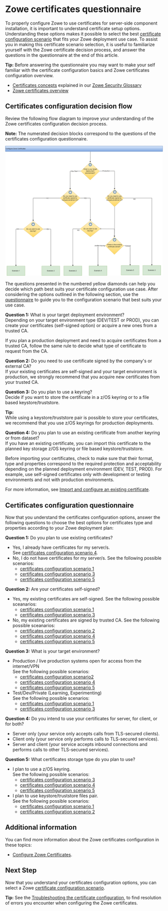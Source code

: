 # Zowe certificates questionnaire

To properly configure Zowe to use certificates for server-side component installation, it is important to understand certificate setup options. Understanding these options makes it possible to select the best [certificate configuration scenario](./certificate-configuration-scenarios.md) that fits your Zowe deployment use case. To assist you in making this certificate scenario selection, it is useful to familiarize yourself with the Zowe certificate decision process, and answer the questions in the questionnaire at the end of this article.

**Tip:**
Before answering the questionnaire you may want to make your self familiar with the certificate configuration basics and Zowe certificates configuration overview.
- [Certificates concepts](../appendix/zowe-security-glossary#certificate-concepts) explained in our [Zowe Security Glossary](../appendix/zowe-security-glossary)
- [Zowe certificates overview](../getting-started/zowe-certificates-overview)


## Certificates configuration decision flow

Review the following flow diagram to improve your understanding of the Zowe certificates configuration decision process. 

**Note:**
The numerated decision blocks correspond to the questions of the certificates configuration questionnaire.

![Certificates configuration decision tree](../images/install/config-certificates.png)

The questions presented in the numbered yellow diamonds can help you decide which path best suits your certificate configuration use case. After considering the options outlined in the following section, use the [questionnaire](#certificates-configuration-questionnaire) to guide you to the configuration scenario that best suits your use case.

**Question 1:** What is your target deployment environment?  
Depending on your target environment type (DEV/TEST or PROD), you can create your certificates (self-signed option) or acquire a new ones from a trusted CA.

If you plan a production deployment and need to acquire certificates from a trusted CA, follow the same rule to decide what type of certificate to request from the CA.

**Question 2:** Do you need to use certificate signed by the company's or external CA?  
If your existing certificates are self-signed and your target environment is production, we strongly recommend that you acquire new certificates from your trusted CA.

**Question 3:** Do you plan to use a keyring?  
Decide if you want to store the certificate in a z/OS keyring or to a file based keystore/truststore.

**Tip:**  
While using a keystore/truststore pair is possible to store your certificates, we recommend that you use z/OS keyrings for production deployments.

**Question 4:** Do you plan to use an existing certificate from another keyring or from dataset?  
If you have an existing certificate, you can import this certificate to the planned key storage z/OS keyring or file based keystore/truststore.

Before importing your certificates, check to make sure that their format, type and properties correspond to the required protection and acceptability depending on the planned deployment environment (DEV, TEST, PROD).
For example, use self-signed certificates only with development or testing environments and not with production environments.

For more information, see [Import and configure an existing certificate](./import-certificates).

## Certificates configuration questionnaire

Now that you understand the certificates configuration options, answer the following questions
to choose the best options for certificates type and properties according to your Zowe deployment plan:

**Question 1:** Do you plan to use existing certificates?
   * Yes, I already have certificates for my server/s.  
   See [certificates configuration scenario 4](./certificate-configuration-scenarios#scenario-4-use-a-zos-keyring-based-keystore-and-connect-to-an-existing-certificate).
   * No, I do not have certificates for my server/s. See the following possible scenarios:
      * [certificates configuration scenario 1](./certificate-configuration-scenarios#scenario-1-use-a-file-based-pkcs12-keystore-with-zowe-generated-certificates)
      * [certificates configuration scenario 3](certificate-configuration-scenarios#scenario-3-use-a-zos-keyring-based-keystore-with-zowe-generated-certificates)
      * [certificates configuration scenario 5](certificate-configuration-scenarios#scenario-5-use-a-zos-keyring-based-keystore-and-import-a-certificate-stored-in-a-data-set)

**Question 2:** Are your certificates self-signed?
   * Yes, my existing certificates are self-signed. See the following possible sceanarios:
      * [certificates configuration scenario 1](certificate-configuration-scenarios#scenario-1-use-a-file-based-pkcs12-keystore-with-zowe-generated-certificates)
      * [certificates configuration scenario 3](certificate-configuration-scenarios#scenario-3-use-a-zos-keyring-based-keystore-with-zowe-generated-certificates)   
   * No, my existing certificates are signed by trusted CA. See the following possible sceanarios:  
      * [certificates configuration scenario 2](certificate-configuration-scenarios#scenario-2-use-a-file-based-pkcs12-keystore-and-import-a-certificate-generated-by-another-ca)  
      * [certificates configuration scenario 4](certificate-configuration-scenarios#scenario-4-use-a-zos-keyring-based-keystore-and-connect-to-an-existing-certificate)  
      * [certificates configuration scenario 5](certificate-configuration-scenarios#scenario-5-use-a-zos-keyring-based-keystore-and-import-a-certificate-stored-in-a-data-set)

**Question 3:** What is your target environment?
   * Production / live production systems open for access from the internet/VPN  
   See the following possible scenarios:  
      * [certificates configuration scenario2](certificate-configuration-scenarios#scenario-2-use-a-file-based-pkcs12-keystore-and-import-a-certificate-generated-by-another-ca)  
      * [certificates configuration scenario 4](certificate-configuration-scenarios#scenario-4-use-a-zos-keyring-based-keystore-and-connect-to-an-existing-certificate)  
      * [certificates configuration scenario 5](certificate-configuration-scenarios#scenario-5-use-a-zos-keyring-based-keystore-and-import-a-certificate-stored-in-a-data-set)
   * Test/Dev/Private (Learning, Experimenting)  
   See the following possible scenarios:  
      * [certificates configuration scenario 1](certificate-configuration-scenarios#scenario-1-use-a-file-based-pkcs12-keystore-with-zowe-generated-certificates)  
      * [certificates configuration scenario 3](certificate-configuration-scenarios#scenario-3-use-a-zos-keyring-based-keystore-with-zowe-generated-certificates)

**Question 4:** Do you intend to use your certificates for server, for client, or for both?
   * Server only (your service only accepts calls from TLS-secured clients).
   * Client only (your service only performs calls to TLS-secured services).
   * Server and client (your service accepts inbound connections and performs calls to other TLS-secured services).

**Question 5:** What certificates storage type do you plan to use?
   * I plan to use a z/OS keyring.  
   See the following possible scenarios:
      * [certificates configuration scenario 3](certificate-configuration-scenarios#scenario-3-use-a-zos-keyring-based-keystore-with-zowe-generated-certificates)  
      * [certificates configuration scenario 4](certificate-configuration-scenarios#scenario-4-use-a-zos-keyring-based-keystore-and-connect-to-an-existing-certificate)  
      * [certificates configuration scenario 5](certificate-configuration-scenarios#scenario-5-use-a-zos-keyring-based-keystore-and-import-a-certificate-stored-in-a-data-set)
   *  I plan to use keystore/truststore files pair.  
   See the following possible scenarios:
      * [certificates configuration scenario 1](certificate-configuration-scenarios#scenario-1-use-a-file-based-pkcs12-keystore-with-zowe-generated-certificates)  
      * [certificates configuration scenario 2](certificate-configuration-scenarios#scenario-2-use-a-file-based-pkcs12-keystore-and-import-a-certificate-generated-by-another-ca)

## Additional information

You can find more information about the Zowe certificates configuration in these topics:
- [Configure Zowe Certificates](./configure-certificates).

## Next Step
Now that you understand your certificates configuration options, you can select a Zowe [certificate configuration scenario](certificate-configuration-scenarios).

**Tip:**
See the [Troubleshooting the certificate configuration](../troubleshoot/troubleshoot-zos-certificate), to find resolution of errors you encounter when configuring the Zowe certificates.

